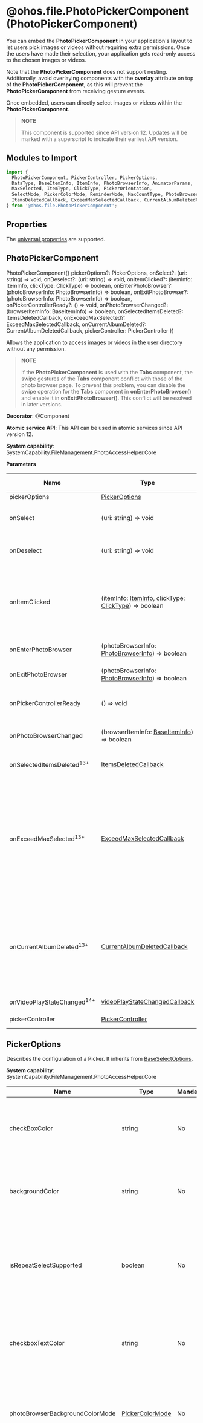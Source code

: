 # @ohos.file.PhotoPickerComponent (PhotoPickerComponent)

You can embed the **PhotoPickerComponent** in your application's layout to let users pick images or videos without requiring extra permissions. Once the users have made their selection, your application gets read-only access to the chosen images or videos.

Note that the **PhotoPickerComponent** does not support nesting. Additionally, avoid overlaying components with the **overlay** attribute on top of the **PhotoPickerComponent**, as this will prevent the **PhotoPickerComponent** from receiving gesture events.

Once embedded, users can directly select images or videos within the **PhotoPickerComponent**.

> **NOTE**
>
> This component is supported since API version 12. Updates will be marked with a superscript to indicate their earliest API version.

## Modules to Import

```ts
import {
  PhotoPickerComponent, PickerController, PickerOptions,
  DataType, BaseItemInfo, ItemInfo, PhotoBrowserInfo, AnimatorParams,
  MaxSelected, ItemType, ClickType, PickerOrientation,
  SelectMode, PickerColorMode, ReminderMode, MaxCountType, PhotoBrowserRange, PhotoBrowserUIElement,
  ItemsDeletedCallback, ExceedMaxSelectedCallback, CurrentAlbumDeletedCallback
} from '@ohos.file.PhotoPickerComponent';
```

## Properties

The [universal properties](../apis-arkui/arkui-ts/ts-component-general-attributes.md) are supported.

## PhotoPickerComponent

PhotoPickerComponent({
  pickerOptions?: PickerOptions,
  onSelect?: (uri: string) => void,
  onDeselect?: (uri: string) => void,
  onItemClicked?: (itemInfo: ItemInfo, clickType: ClickType) => boolean,
  onEnterPhotoBrowser?: (photoBrowserInfo: PhotoBrowserInfo) => boolean,
  onExitPhotoBrowser?: (photoBrowserInfo: PhotoBrowserInfo) => boolean,
  onPickerControllerReady?: () => void,
  onPhotoBrowserChanged?: (browserItemInfo: BaseItemInfo) => boolean,
  onSelectedItemsDeleted?: ItemsDeletedCallback,
  onExceedMaxSelected?: ExceedMaxSelectedCallback,
  onCurrentAlbumDeleted?: CurrentAlbumDeletedCallback,
  pickerController: PickerController
})

Allows the application to access images or videos in the user directory without any permission.

> **NOTE**
>
> If the **PhotoPickerComponent** is used with the **Tabs** component, the swipe gestures of the **Tabs** component conflict with those of the photo browser page. To prevent this problem, you can disable the swipe operation for the **Tabs** component in **onEnterPhotoBrowser()** and enable it in **onExitPhotoBrowser()**. This conflict will be resolved in later versions.

**Decorator**: @Component

**Atomic service API**: This API can be used in atomic services since API version 12.

**System capability**: SystemCapability.FileManagement.PhotoAccessHelper.Core

**Parameters**

| Name                     | Type                                                                              | Mandatory | Decorator Description     | Description                                                                                                                                                                                                                                                                                                                                                           |
|-------------------------|----------------------------------------------------------------------------------|-----|------------|-----------------------------------------------------------------------------------------------------------------------------------------------------------------------------------------------------------------------------------------------------------------------------------------------------------------------------------------------------------------|
| pickerOptions           | [PickerOptions](#pickeroptions)                                                  | No  | - | Configuration of Picker.                                                                                                                                                                                                                                                                                                                                                    |
| onSelect                | (uri: string) => void                                                            | No  | - | Callback to be invoked when an image is selected by using **PhotoPickerComponent**. This callback returns the URI of the image selected to the application.                                                                                                                                                                                                                                                                                                                           |
| onDeselect              | (uri: string) => void                                                            | No  | - | Callback to be invoked when an image is deselected by using **PhotoPickerComponent**. This callback returns the URI of the image deselected to the application.                                                                                                                                                                                                                                                                                                                     |
| onItemClicked           | (itemInfo: [ItemInfo](#iteminfo), clickType: [ClickType](#clicktype)) => boolean | No  | - | Callback to be invoked when an item in a **PhotoPickerComponent** is clicked.<br>For an image (thumbnail item), if **true** is returned, the image is selected. Otherwise, the image is not selected and the URI is not granted with the permission. For a camera item, if **true** is returned, the system camera is started. Otherwise, the camera is not started and the application handles the request.                                                                                                                                                                                                                                           |
| onEnterPhotoBrowser     | (photoBrowserInfo: [PhotoBrowserInfo](#photobrowserinfo)) => boolean             | No  | - | Callback to be invoked when the photo browser page is displayed. The callback returns photo browser information to the application.                                                                                                                                                                                                                                                                                                                                    |
| onExitPhotoBrowser      | (photoBrowserInfo: [PhotoBrowserInfo](#photobrowserinfo)) => boolean             | No  | - | Callback to be invoked when the photo browser page exits. The callback returns photo browser information to the application.                                                                                                                                                                                                                                                                                                                                      |
| onPickerControllerReady | () => void                                                                       | No  | - | Callback to be invoked when **pickerController** is available.<br>The **PickerController** APIs can be called only after this callback is invoked.                                                                                                                                                                                                                                                                                              |
| onPhotoBrowserChanged   | (browserItemInfo: [BaseItemInfo](#baseiteminfo)) => boolean                      | No  | - | Callback to be invoked when the photo browser page is swiped left or right. The callback returns photo browser information to the application. The setting takes effect only in multi-selection mode.                                                                                                                                                                                                                                                                                                                                    |
| onSelectedItemsDeleted<sup>13+</sup>  | [ItemsDeletedCallback](#itemsdeletedcallback13)                                  | No  | - | Callback to be invoked when the selected items are deleted. This callback returns information about the deleted items to the application.                                                                                                                                                                                                                                                                                                                             |
| onExceedMaxSelected<sup>13+</sup>     | [ExceedMaxSelectedCallback](#exceedmaxselectedcallback13)                          | No  | - | Callback to be invoked when the number of selected media assets exceeds the limit (maximum number of selected images, selected videos, or selected items).<br>- If the number of selected images reaches the maximum but does not reach the maximum count of selected items, **exceedMaxCountType** in the callback is [MaxCountType](#maxcounttype).PHOTO_MAX_COUNT.<br>- If the number of selected videos reaches the maximum but does not reach the maximum count of selected items, **exceedMaxCountType** in the callback is [MaxCountType](#maxcounttype).VIDEO_MAX_COUNT.<br>- If the number of selected media assets reaches the maximum count of selected items, **exceedMaxCountType** in the callback is [MaxCountType](#maxcounttype).TOTAL_MAX_COUNT.|
| onCurrentAlbumDeleted<sup>13+</sup>   | [CurrentAlbumDeletedCallback](#currentalbumdeletedcallback13)                    | No  | - | Callback to be invoked when the current album is deleted.<br>The album is specified by **currentAlbumUri** in pickerController.[setData](#setdata)([DataType](#datatype).SET_ALBUM_URI, currentAlbumUri).<br>To refresh the grid page to display the default album after the current album is deleted, you can set the title bar name to the default album name, for example, **Photos and videos**, **Photos**, or **Videos**, and call pickerController.[setData](#setdata)([DataType](#datatype).SET_ALBUM_URI, '') with an empty string.                                 |
| onVideoPlayStateChanged<sup>14+</sup>   | [videoPlayStateChangedCallback](#videoplaystatechangedcallback14)                    | No  | - | Callback to be invoked when the video playback state on a photo browser page changes.                                 |
| pickerController        | [PickerController](#pickercontroller)                                            | No  | @ObjectLink | Instance used to send data to the **PhotoPickerComponent**.                                                                                                                                                                                                                                                                                                                            |

## PickerOptions

Describes the configuration of a Picker. It inherits from [BaseSelectOptions](arkts-apis-photoAccessHelper-class.md#baseselectoptions12).

 

**System capability**: SystemCapability.FileManagement.PhotoAccessHelper.Core

| Name                             | Type                                     | Mandatory | Description                                                                      |
|---------------------------------|-----------------------------------------|-----|--------------------------------------------------------------------------|
| checkBoxColor                   | string                                  | No  | Background color of the check box. The value is an 8-digit hexadecimal color code.<br>**Atomic service API**: This API can be used in atomic services since API version 12.                                                  |
| backgroundColor                 | string                                  | No  | Background color of the Picker grid page. The value is an 8-digit hexadecimal color code.<br>**Atomic service API**: This API can be used in atomic services since API version 12.                                            |
| isRepeatSelectSupported         | boolean                                 | No  | Whether to support repeat selection of a single image. The value **true** means that a single image can be repeatedly selected. The default value is **false**.<br>**Atomic service API**: This API can be used in atomic services since API version 12.                                                  |
| checkboxTextColor               | string                                  | No  | Text color in the check box. The value is an 8-digit hexadecimal color code. (This capability is not supported currently.)<br>**Atomic service API**: This API can be used in atomic services since API version 12.                                       |
| photoBrowserBackgroundColorMode | [PickerColorMode](#pickercolormode)     | No  | Background color of the photo browser page. The options are **AUTO**, **LIGHT**, and **DARK**. The default value is **AUTO**.<br>**Atomic service API**: This API can be used in atomic services since API version 12.                                       |
| maxSelectedReminderMode         | [ReminderMode](#remindermode)           | No  | Mode of the reminder when the number of selected items reaches the maximum. The options are **NONE**, **TOAST**, and **MASK**. The default value **TOAST**.<br>**Atomic service API**: This API can be used in atomic services since API version 12.                        |
| orientation                     | [PickerOrientation](#pickerorientation) | No  | Sliding preview direction of the grid page. The options are **HORIZONTAL** and **VERTICAL**. The default value is **VERTICAL**.<br>**Atomic service API**: This API can be used in atomic services since API version 12.                                |
| selectMode                      | [SelectMode](#selectmode)               | No  | Select mode, which can be **SINGLE_SELECT** or **MULTI_SELECT**. The default value is **MULTI_SELECT**.<br>**Atomic service API**: This API can be used in atomic services since API version 12.                                                     |
| maxPhotoSelectNumber            | number                                  | No  | Maximum number of images that can be selected. The maximum value is **500**, which is limited by **MaxSelected**. The default value is **500**.<br>**Atomic service API**: This API can be used in atomic services since API version 12.                                          |
| maxVideoSelectNumber            | number                                  | No  | Maximum number of videos that can be selected. The maximum value is **500**, which is limited by **MaxSelected**. The default value is **500**.<br>**Atomic service API**: This API can be used in atomic services since API version 12.                                          |
| isSlidingSelectionSupported<sup>13+</sup>     | boolean                                 | No  | Whether sliding selection (selecting multiple items by sliding finger across the screen) is supported. The value **true** means that sliding selection is supported. By default, it is not supported. This parameter is not available for repeat selection.<br>**Atomic service API**: This API can be used in atomic services since API version 13.                                           |
| photoBrowserCheckboxPosition<sup>13+</sup>    | [number, number]                        | No  | Position of the check box on the photo browser page. The first parameter specifies the offset in the X direction, and the second parameter specifies the offset in the Y direction. The value range is 0-1, which indicates the offset (from 0% to 100%) to the upper left corner of the component. The default value is [0, 0].<br>**Atomic service API**: This API can be used in atomic services since API version 13.|
| gridMargin<sup>14+</sup>        | [Margin](../../reference/apis-arkui/arkui-ts/ts-universal-attributes-size.md#margin)                        | No  | Margin of the component on a grid page.<br>**Atomic service API**: This API can be used in atomic services since API version 14.|
| photoBrowserMargin<sup>14+</sup>    | [Margin](../../reference/apis-arkui/arkui-ts/ts-universal-attributes-size.md#margin)                        | No  | Margin of the component on a photo browser page.<br>**Atomic service API**: This API can be used in atomic services since API version 14.|
| singleLineConfig<sup>20+</sup>             | [SingleLineConfig](#singlelineconfig)                                                | No  | Single-line display mode of a grid page. In single-line mode, the component does not provide functions for viewing a larger image. The component does not support callbacks related to large images, and the PickerController does not support APIs related to large images, making API calls ineffective.<br>**Atomic service API**: This API can be used in atomic services since API version 20.     |  
| uiComponentColorMode<sup>20+</sup>             | [PickerColorMode](#pickercolormode)                                                | No  | Picker color mode. Dark/Light color mode (excluding the background color) of other components on the Picker grid page, including the search box, camera entry, safety tips for using Gallery, and recommendation bubble. This property is usually used together with **backgroundColor**. The default value is **PickerColorMode.AUTO**, which follows the system's dark/light color mode.<br>When setting this property, avoid using **PickerColorMode.LIGHT** with a dark backgroundColor, as it may make components or text hard to see. Avoid using **PickerColorMode.DARK** with a light backgroundColor for the same reason.<br>**Atomic service API**: This API can be used in atomic services since API version 20. |

## ItemsDeletedCallback<sup>13+</sup>

type ItemsDeletedCallback = (baseItemInfos: Array&lt;BaseItemInfo&gt;) => void

Called when the selected items are deleted.

**Atomic service API**: This API can be used in atomic services since API version 13.

**System capability**: SystemCapability.FileManagement.PhotoAccessHelper.Core

**Parameters**

| Name| Type                                        | Mandatory| Description      |
| -------- |--------------------------------------------| -------- |----------|
| baseItemInfos | Array&lt;[BaseItemInfo](#baseiteminfo)&gt; | Yes| Basic information about the selected items.|

## ExceedMaxSelectedCallback<sup>13+</sup>

type ExceedMaxSelectedCallback = (exceedMaxCountType: MaxCountType) => void

Called when items are selected after the maximum count has been reached.

**Atomic service API**: This API can be used in atomic services since API version 13.

**System capability**: SystemCapability.FileManagement.PhotoAccessHelper.Core

**Parameters**

| Name| Type                           | Mandatory| Description                                          |
| -------- |-------------------------------| -------- |----------------------------------------------|
| exceedMaxCountType | [MaxCountType](#maxcounttype) | Yes| Type of the maximum count that has been reached. It can be the maximum count of selected images, maximum count of selected videos, or maximum count of selected images and videos.|

## CurrentAlbumDeletedCallback<sup>13+</sup>

type CurrentAlbumDeletedCallback = () => void

Called when the current album is deleted.

**Atomic service API**: This API can be used in atomic services since API version 13.

**System capability**: SystemCapability.FileManagement.PhotoAccessHelper.Core

## videoPlayStateChangedCallback<sup>14+</sup>

type videoPlayStateChangedCallback = (state: VideoPlayerState) => void

Callback to be invoked when the video playback state on a photo browser page changes.

**Atomic service API**: This API can be used in atomic services since API version 14.

**System capability**: SystemCapability.FileManagement.PhotoAccessHelper.Core

## PickerController

Defines an instance used to send data to the **PhotoPickerComponent**.

**Decorator Type**: @Observed

**Atomic service API**: This API can be used in atomic services since API version 12.

**System capability**: SystemCapability.FileManagement.PhotoAccessHelper.Core

### setData

setData(dataType: DataType, data: Object): void

Sends data of the specified type to **PhotoPickerComponent**.

**Atomic service API**: This API can be used in atomic services since API version 12.

**System capability**: SystemCapability.FileManagement.PhotoAccessHelper.Core

**Parameters**

|  Name       | Type                                   | Mandatory | Description |
| ------------------------- | ------------------ | ----- | --------------- |
| dataType | [DataType](#datatype) | Yes| Type of the data to send.|
| data | Object | Yes| Data to send.| 

### setMaxSelected

setMaxSelected(maxSelected: MaxSelected): void

Sets the maximum number of images, videos, or images and videos that can be selected on a real-time basis.

**Atomic service API**: This API can be used in atomic services since API version 12.

**System capability**: SystemCapability.FileManagement.PhotoAccessHelper.Core

**Parameters**

|  Name       | Type                                   | Mandatory | Description    |
| ------------------------- | ------------------ | ----- | --------------- |
| maxSelected | [MaxSelected](#maxselected) | Yes| Maximum number of media assets that can be selected at a time.|

### setPhotoBrowserItem

setPhotoBrowserItem(uri: string, photoBrowserRange?: PhotoBrowserRange): void

Switches from the **PhotoPickerComponent** to the photo browser page or from the photo browser page to the image to be viewed.

**Atomic service API**: This API can be used in atomic services since API version 12.

**System capability**: SystemCapability.FileManagement.PhotoAccessHelper.Core

**Parameters**

|  Name       | Type                                   | Mandatory | Description |
| ------------------------- | ------------------ | ----- | --------------- |
| uri | string | Yes| URI of the image to view. Only the images selected by the user are supported.|
| photoBrowserRange | [PhotoBrowserRange](#photobrowserrange) | No| View range on the photo browser page. The value can be **ALL** or **SELECTED_ONLY**. The default value is **ALL**, which means to view all images and videos.| 

### exitPhotoBrowser<sup>13+</sup>

exitPhotoBrowser(): void

Exits the photo browser page.

**Atomic service API**: This API can be used in atomic services since API version 13.

**System capability**: SystemCapability.FileManagement.PhotoAccessHelper.Core

### setPhotoBrowserUIElementVisibility<sup>13+</sup>

setPhotoBrowserUIElementVisibility(elements: Array&lt;PhotoBrowserUIElement&gt;, isVisible: boolean): void

Sets whether other UI elements are visible on the photo browser page. By default, other UI elements are visible.

**Atomic service API**: This API can be used in atomic services since API version 13.

**System capability**: SystemCapability.FileManagement.PhotoAccessHelper.Core

**Parameters**

| Name        | Type                                                            | Mandatory | Description               |
|-------------|----------------------------------------------------------------| ----- |-------------------|
| elements    | Array&lt;[PhotoBrowserUIElement](#photobrowseruielement13)&gt; | Yes| Other UI elements on the photo browser page.|
| isVisible | boolean                                                        | Yes| Whether the specified UI elements are visible. The value **true** means that they are visible. The default value is **false**.            |

### replacePhotoPickerPreview<sup>15+</sup>

replacePhotoPickerPreview(originalUri: string, newUri: string, callback: AsyncCallback&lt;void&gt;): void

Replaces the image selected by the user in the **PhotoPickerComponent** with the image edited by the application.

**Atomic service API**: This API can be used in atomic services since API version 15.

**System capability**: SystemCapability.FileManagement.PhotoAccessHelper.Core

**Parameters**

| Name        | Type                    |     Mandatory    | Description               |
|-------------|----------------------------| -------------- |-------------------|
| originalUri     | string  | Yes| URI of the original image, which will be replaced.|
| newUri  | boolean   | Yes| URI of the new image. The new image is temporarily stored in the application sandbox path. Therefore, this URI specifies a directory in the application sandbox path.     |
| callback   | AsyncCallback&lt;void&gt;   | Yes| Callback invoked when image replacement is complete.     |

### saveTrustedPhotoAssets<sup>15+</sup>

saveTrustedPhotoAssets(trustedUris: Array&lt;string&gt;, callback: AsyncCallback&lt;Array&lt;string&gt;&gt;, configs?: Array&lt;photoAccessHelper.PhotoCreationConfig&gt;, saveMode?: SaveMode): void

Saves files in a URI list. Generally, this API is used together with [replacePhotoPickerPreview](#replacephotopickerpreview15) to save the new images or videos in the application sandbox path to Gallery.

**Atomic service API**: This API can be used in atomic services since API version 15.

**System capability**: SystemCapability.FileManagement.PhotoAccessHelper.Core

**Parameters**

| Name        | Type                                                            | Mandatory | Description               |
|-------------|----------------------------------------------------------------| ----- |-------------------|
| trustedUris     | Array&lt;string&gt; | Yes| URIs of the images or videos in the application sandbox path. Generally, **trustedUris** comes from **newUri** of new images generated by [replacePhotoPickerPreview](#replacephotopickerpreview15).|
| callback  | AsyncCallback&lt;Array&lt;string&gt;&gt;          | Yes| URIs of the new files in Gallery.            |
| configs | Array&lt;[photoAccessHelper.PhotoCreationConfig](arkts-apis-photoAccessHelper-i.md#photocreationconfig12)&gt;          | No| Configuration parameters corresponding to the original files.            |
| saveMode | [SaveMode](#savemode15)           | No| Mode for saving the files.            |

## BaseItemInfo

Represents basic image and video information.

**Atomic service API**: This API can be used in atomic services since API version 12.

**System capability**: SystemCapability.FileManagement.PhotoAccessHelper.Core

| Name    | Type   | Mandatory | Description                                               |
|----------|--------|-----|---------------------------------------------------|
| uri      | string                | No  | Image or video URI. This parameter is mandatory when **itemType** is **THUMBNAIL**. Otherwise, it is left empty.           |
| mimeType | string                | No  | MIME type of the image or video. This parameter is mandatory when **itemType** is **THUMBNAIL**. Otherwise, it is left empty.      |
| width    | number                | No  | Width of the image or video, in pixels. This parameter is mandatory when **itemType** is **THUMBNAIL**. Otherwise, it is left empty.      |
| height   | number                | No  | Height of the image or video, in pixels. This parameter is mandatory when **itemType** is **THUMBNAIL**. Otherwise, it is left empty.      |
| size     | number                | No  | Size of the image or video, in bytes. This parameter is mandatory when **itemType** is **THUMBNAIL**. Otherwise, it is left empty.    |
| duration   | number                | No  | Video duration, in ms. This parameter is mandatory when **itemType** is **THUMBNAIL**. Otherwise, it is left empty.<br>The value **-1** indicates an image.|

## ItemInfo

Represents image and video information. It inherits from [BaseItemInfo](#baseiteminfo), adding the private parameter **itemType**.
 

**Atomic service API**: This API can be used in atomic services since API version 12.

**System capability**: SystemCapability.FileManagement.PhotoAccessHelper.Core

| Name    | Type   | Mandatory | Description                                               |
|----------|--------|-----|---------------------------------------------------|
| itemType | [ItemType](#itemtype) | No  | Type of the item, which can be **THUMBNAIL** or **CAMERA**.                     |

## PhotoBrowserInfo

Represents information about the photo browser page.

**Atomic service API**: This API can be used in atomic services since API version 12.

**System capability**: SystemCapability.FileManagement.PhotoAccessHelper.Core

| Name    | Type   | Mandatory | Description    |
|----------|--------|-----|---------|
| animatorParams | [AnimatorParams](#animatorparams) | No  | Animation for entering or exiting the photo browser page.|

## AnimatorParams

Animation parameters for entering or exiting the photo browser page.

**Atomic service API**: This API can be used in atomic services since API version 12.

**System capability**: SystemCapability.FileManagement.PhotoAccessHelper.Core

| Name    | Type   | Mandatory | Description          |
|----------|--------|-----|--------------|
| duration | number  | No           | Animation duration, in ms.|
| curve      | [Curve](../apis-arkui/js-apis-curve.md#curve) &verbar; [ICurve](../apis-arkui/js-apis-curve.md#icurve9) &verbar; string | No  | Animation curve.       |

## MaxSelected

Represents the maximum number of media assets that can be selected at a time.

**Atomic service API**: This API can be used in atomic services since API version 12.

**System capability**: SystemCapability.FileManagement.PhotoAccessHelper.Core

| Name    | Type   | Mandatory | Description    |
|----------|--------|-----|---------|
| data | Map&lt;[MaxCountType](#maxcounttype), number&gt; | No            | Maximum number of media assets (images, videos, or both) that can be selected at a time.|

## SingleLineConfig

Represents the single-line display mode. In single-line mode, the component does not provide functions for viewing a larger image. The component does not support callbacks related to large images, and the PickerController does not support APIs related to large images, making API calls ineffective.

**Atomic service API**: This API can be used in atomic services since API version 20.

**System capability**: SystemCapability.FileManagement.PhotoAccessHelper.Core

| Name| Type                                            | Mandatory| Description                                                                          |
| ---- | ------------------------------------------------ | ---- | ------------------------------------------------------------------------------ |
| itemDisplayRatio | [ItemDisplayRatio](#itemdisplayratio20) | No  | Aspect ratio for grid display. Both 1:1 and the original image aspect ratio are supported. The default value is 1:1.|
| itemBorderRadius | [Length](../apis-arkui/arkui-ts/ts-types.md#length) &verbar; [BorderRadiuses](../apis-arkui/arkui-ts/ts-types.md#borderradiuses9) &verbar; [LocalizedBorderRadiuses](../apis-arkui/arkui-ts/ts-types.md#localizedborderradiuses12) | No  | Rounded corner radius for grid items.|
| itemGap | [Length](../apis-arkui/arkui-ts/ts-types.md#length) | No  | Spacing between grid items.|

## DataType

Enumerates the types of data sent from **PickerController** to the **PhotoPickerComponent**.

**Atomic service API**: This API can be used in atomic services since API version 12.

**System capability**: SystemCapability.FileManagement.PhotoAccessHelper.Core

| Name               | Value  | Description                                                                                                                |
|-------------------|-----|--------------------------------------------------------------------------------------------------------------------|
| SET_SELECTED_URIS | 1   | Send a list of selected items to instruct the **PhotoPickerComponent** to refresh the selection status. A string array needs to be passed in.<br>For example, after an image is deleted from an application's page, the application calls **setData()** to notify the **PhotoPickerComponent** of the remaining selected items. Then, the **PhotoPickerComponent** refreshes the check box status.|
| SET_ALBUM_URI | 2   | Send the selected album to instruct the **PhotoPickerComponent** to refresh the album data. A string array needs to be passed in.<br>For example, after an album is selected from an application's page, the application calls **setData** to notify the **PhotoPickerComponent** of the URI of the selected album. Then, the **PhotoPickerComponent** refreshes the album data.|

## ItemType

Enumerates the types of the item clicked.

**Atomic service API**: This API can be used in atomic services since API version 12.

**System capability**: SystemCapability.FileManagement.PhotoAccessHelper.Core

| Name               | Value  | Description        |
|-------------------|-----|------------|
| THUMBNAIL | 0   | Image or video (thumbnail).|
| CAMERA | 1   | Camera item.   |

## ClickType

Enumerates the click operation types.

**Atomic service API**: This API can be used in atomic services since API version 12.

**System capability**: SystemCapability.FileManagement.PhotoAccessHelper.Core

| Name               | Value  | Description                    |
|-------------------|-----|------------------------|
| SELECTED | 0   | Select (select an image or click a camera item).|
| DESELECTED | 1   | Deselect (deselect an image).      |

## PickerOrientation

Enumerates the sliding preview directions of the Picker grid page. (This capability is not supported currently.)

**Atomic service API**: This API can be used in atomic services since API version 12.

**System capability**: SystemCapability.FileManagement.PhotoAccessHelper.Core

| Name               | Value  | Description   |
|-------------------|-----|-------|
| VERTICAL | 0   | Vertical direction.|
| HORIZONTAL | 1   | Horizontal direction.|

## SelectMode

Enumerates the select modes.

**Atomic service API**: This API can be used in atomic services since API version 12.

**System capability**: SystemCapability.FileManagement.PhotoAccessHelper.Core

| Name               | Value  | Description   |
|-------------------|-----|-------|
| SINGLE_SELECT | 0   | Select a single option.|
| MULTI_SELECT | 1   | Select multiple options.|

## PickerColorMode

Enumerates the Picker color modes.

**Atomic service API**: This API can be used in atomic services since API version 12.

**System capability**: SystemCapability.FileManagement.PhotoAccessHelper.Core

| Name               | Value  | Description   |
|-------------------|-----|-------|
| AUTO | 0   | Same with the system.|
| LIGHT | 1   | Light mode.|
| DARK | 2   | Dark mode.|

## ReminderMode

Enumerates the types of the reminder when the number of selected items reaches the maximum.

**Atomic service API**: This API can be used in atomic services since API version 12.

**System capability**: SystemCapability.FileManagement.PhotoAccessHelper.Core

| Name               | Value  | Description       |
|-------------------|-----|-----------|
| NONE | 0   | No reminder.     |
| TOAST | 1   | Toast message.|
| MASK | 2   | Grayed-out hint.    |

## MaxCountType

Enumerates the types of the maximum count.

**Atomic service API**: This API can be used in atomic services since API version 12.

**System capability**: SystemCapability.FileManagement.PhotoAccessHelper.Core

| Name               | Value  | Description                       |
|-------------------|-----|---------------------------|
| TOTAL_MAX_COUNT | 0   | Total number of media assets (images and videos) that can be selected.                |
| PHOTO_MAX_COUNT | 1   | Total number of images that can be selected. The value cannot be greater than **Total_MAX_Count**.|
| VIDEO_MAX_COUNT | 2   | Total number of videos that can be selected. The value cannot be greater than **Total_MAX_Count**.|

## PhotoBrowserRange

Enumerates the view range on the photo browser page.

**Atomic service API**: This API can be used in atomic services since API version 12.

**System capability**: SystemCapability.FileManagement.PhotoAccessHelper.Core

| Name               | Value  | Description                       |
|-------------------|-----|---------------------------|
| ALL | 0   | View all images and videos.                |
| SELECTED_ONLY | 1   | View selected images and videos only.|

## PhotoBrowserUIElement<sup>13+</sup>

Represents other UI elements except the image preview component on the photo browser page.

**Atomic service API**: This API can be used in atomic services since API version 13.

**System capability**: SystemCapability.FileManagement.PhotoAccessHelper.Core

| Name         | Value  | Description      |
|-------------|-----|----------|
| CHECKBOX    | 0   | Check box on the photo browser page. |
| BACK_BUTTON | 1   | **Back** button on the photo browser page.|

## SaveMode<sup>15+</sup>

Enumerates the modes for saving images or videos.

**Atomic service API**: This API can be used in atomic services since API version 15.

**System capability**: SystemCapability.FileManagement.PhotoAccessHelper.Core

| Name         | Value  | Description      |
|-------------|-----|----------|
| SAVE_AS     | 0   | Saves the image or video as a new one. |
| OVERWRITE  | 1   | Replaces the original image or video. After the replacements, you can roll back the saved content in Gallery to restore the original image or video.|

## VideoPlayerState<sup>14+</sup>

Enumerates the video playback states.

**Atomic service API**: This API can be used in atomic services since API version 14.

**System capability**: SystemCapability.FileManagement.PhotoAccessHelper.Core

| Name               | Value  | Description                       |
|-------------------|-----|---------------------------|
| PLAYING | 0   | The video is being played.                |
| PAUSED | 1   | Video playback is paused.|
| STOPPED | 2   | Video playback is stopped.|
| SEEK_START | 3   | Started dragging the progress bar.|
| SEEK_FINSH | 4   | Finished dragging the progress bar.|

## ItemDisplayRatio<sup>20+</sup>

Enumerates the aspect ratios for grid display in single-line display mode.

**Atomic service API**: This API can be used in atomic services since API version 20.

**System capability**: SystemCapability.FileManagement.PhotoAccessHelper.Core

| Name               | Value | Description          |
| ------------------- | --- | -------------- |
| SQUARE_RATIO        | 0   | 1:1 ratio.   |
| ORIGINAL_SIZE_RATIO | 1   | Original image aspect ratio.|

## Example

```ts
// xxx.ets
import {
  PhotoPickerComponent,
  PickerController,
  PickerOptions,
  DataType,
  BaseItemInfo,
  ItemInfo,
  PhotoBrowserInfo,
  AnimatorParams,
  MaxSelected,
  ItemType,
  ClickType,
  PickerOrientation,
  SelectMode,
  PickerColorMode,
  ReminderMode,
  MaxCountType,
  PhotoBrowserRange,
  PhotoBrowserUIElement,
  ItemsDeletedCallback,
  ExceedMaxSelectedCallback,
  CurrentAlbumDeletedCallback,
  videoPlayStateChangedCallback,
  VideoPlayerState
} from '@ohos.file.PhotoPickerComponent';
import photoAccessHelper from '@ohos.file.photoAccessHelper';

@Entry
@Component
struct PickerDemo {
  pickerOptions: PickerOptions = new PickerOptions();
  @State pickerController: PickerController = new PickerController();
  @State selectUris: Array<string> = new Array<string>();
  @State currentUri: string = '';
  @State isBrowserShow: boolean = false;
  private selectedItemsDeletedCallback: ItemsDeletedCallback =
    (baseItemInfos: Array<BaseItemInfo>) => this.onSelectedItemsDeleted(baseItemInfos);
  private exceedMaxSelectedCallback: ExceedMaxSelectedCallback =
    (exceedMaxCountType: MaxCountType) => this.onExceedMaxSelected(exceedMaxCountType);
  private currentAlbumDeletedCallback: CurrentAlbumDeletedCallback = () => this.onCurrentAlbumDeleted();
  private videoPlayStateChangedCallback: videoPlayStateChangedCallback =
    (state: VideoPlayerState) => this.videoPlayStateChanged(state);

  aboutToAppear() {
    this.pickerOptions.MIMEType = photoAccessHelper.PhotoViewMIMETypes.IMAGE_VIDEO_TYPE;
    this.pickerOptions.maxSelectNumber = 5;
    this.pickerOptions.isSearchSupported = false;
    this.pickerOptions.isPhotoTakingSupported = false;
    this.pickerOptions.photoBrowserCheckboxPosition = [0.5, 0.5];
    // Other attributes
  }

  private onSelect(uri: string): void {
    // Add
    if (uri) {
      this.selectUris.push(uri);
    }
  }

  private onDeselect(uri: string): void {
    // Remove
    if (uri) {
      this.selectUris = this.selectUris.filter((item: string) => {
        return item != uri;
      })
    }
  }

  private onItemClicked(itemInfo: ItemInfo, clickType: ClickType): boolean {
    if (!itemInfo) {
      return false;
    }
    let type: ItemType | undefined = itemInfo.itemType;
    let uri: string | undefined = itemInfo.uri;
    if (type === ItemType.CAMERA) {
      // Click a camera item.
      return true; // If true is returned, the system camera is started. If false is returned, the app processes its services.
    } else {
      if (clickType === ClickType.SELECTED) {
        // The application performs its own service logic (not time-consuming operations, such as opening a large file using OpenSync).
        if (uri) {
          this.selectUris.push(uri);
          this.pickerOptions.preselectedUris = [...this.selectUris];
        }
        return true; // If true is returned, the check box is selected. Otherwise, the check box is not selected.
      } else {
        if (uri) {
          this.selectUris = this.selectUris.filter((item: string) => {
            return item != uri;
          });
          this.pickerOptions.preselectedUris = [...this.selectUris];
        }
      }
      return true;
    }
  }

  private onEnterPhotoBrowser(photoBrowserInfo: PhotoBrowserInfo): boolean {
    // Callback to be invoked when the photo browser page is displayed.
    this.isBrowserShow = true;
    return true;
  }

  private onExitPhotoBrowser(photoBrowserInfo: PhotoBrowserInfo): boolean {
    // Callback to be invoked when the photo browser page is closed.
    this.isBrowserShow = false;
    return true;
  }

  private onPickerControllerReady(): void {
    // After the callback is called, pickerController APIs can be called to send data to Picker. Before the callback is called, pickerController APIs do not take effect.
    let elements: number[] = [PhotoBrowserUIElement.BACK_BUTTON];
    this.pickerController.setPhotoBrowserUIElementVisibility(elements, false); // Hide the Back button on the photo browser page.
  }

  private onPhotoBrowserChanged(browserItemInfo: BaseItemInfo): boolean {
    // Callback to be invoked when the photo browser is swiped left or right.
    this.currentUri = browserItemInfo.uri ?? '';
    return true;
  }

  private onSelectedItemsDeleted(baseItemInfos: Array<BaseItemInfo>): void {
    // Callback to be invoked when the selected image is deleted.
  }

  private onExceedMaxSelected(exceedMaxCountType: MaxCountType): void {
    // Callback to be invoked when the number of selected items exceeds the maximum.
  }

  private onCurrentAlbumDeleted(): void {
    // Callback to be invoked when the current album is deleted.
  }

  private videoPlayStateChanged(state: VideoPlayerState): void {
    // Called when the video playback state changes.
  }
  build() {
    Flex({
      direction: FlexDirection.Column,
      justifyContent: FlexAlign.Center,
      alignItems: ItemAlign.Center
    }) {
      Column() {
        if (this.isBrowserShow) {
          // Back button of the application on the photo browser page.
          Row() {
            Button("Exit photo browser page").width('33%').height('8%').onClick(() => {
              this.pickerController.exitPhotoBrowser();
            })
          }.margin({ bottom: 20 })
        }

        PhotoPickerComponent({
          pickerOptions: this.pickerOptions,
          // onSelect: (uri: string): void => this.onSelect(uri),
          // onDeselect: (uri: string): void => this.onDeselect(uri),
          onItemClicked: (itemInfo: ItemInfo, clickType: ClickType): boolean => this.onItemClicked(itemInfo,
            clickType), // This API can replace the preceding two APIs.
          onEnterPhotoBrowser: (photoBrowserInfo: PhotoBrowserInfo): boolean => this.onEnterPhotoBrowser(photoBrowserInfo),
          onExitPhotoBrowser: (photoBrowserInfo: PhotoBrowserInfo): boolean => this.onExitPhotoBrowser(photoBrowserInfo),
          onPickerControllerReady: (): void => this.onPickerControllerReady(),
          onPhotoBrowserChanged: (browserItemInfo: BaseItemInfo): boolean => this.onPhotoBrowserChanged(browserItemInfo),
          onSelectedItemsDeleted: this.selectedItemsDeletedCallback,
          onExceedMaxSelected: this.exceedMaxSelectedCallback,
          onCurrentAlbumDeleted: this.currentAlbumDeletedCallback,
          onVideoPlayStateChanged: this.videoPlayStateChangedCallback,
          pickerController: this.pickerController,
        }).height('60%').width('100%')

        // Simulate the selection bar at the bottom of the application.
        if (this.isBrowserShow) {
          Row() {
            ForEach(this.selectUris, (uri: string) => {
              if (uri === this.currentUri) {
                Image(uri)
                  .height('10%')
                  .width('10%')
                  .onClick(() => {
                  })
                  .borderWidth(1)
                  .borderColor('red')
              } else {
                Image(uri).height('10%').width('10%').onClick(() => {
                  this.pickerController.setData(DataType.SET_SELECTED_URIS, this.selectUris);
                  this.pickerController.setPhotoBrowserItem(uri, PhotoBrowserRange.ALL);
                })
              }
            }, (uri: string) => JSON.stringify(uri))
          }
        } else {
          Button('Preview').width('33%').height('5%').onClick(() => {
            if (this.selectUris.length > 0) {
              this.pickerController.setPhotoBrowserItem(this.selectUris[0], PhotoBrowserRange.SELECTED_ONLY);
            }
          })
        }
      }
    }
  }
}
```

